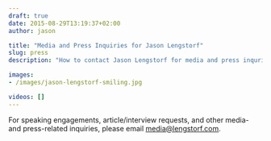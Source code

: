 ```yaml
---
draft: true
date: 2015-08-29T13:19:37+02:00
author: jason

title: "Media and Press Inquiries for Jason Lengstorf"
slug: press
description: "How to contact Jason Lengstorf for media and press inquries, including speaking engagements."

images:
- /images/jason-lengstorf-smiling.jpg

videos: []
---
```

For speaking engagements, article/interview requests, and other media- and press-related inquiries, please email <media@lengstorf.com>.
